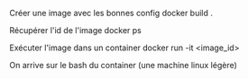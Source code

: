Créer une image avec les bonnes config
docker build .

Récupérer l'id de l'image
docker ps

Exécuter l'image dans un container 
docker run -it <image_id>

On arrive sur le bash du container (une machine linux légère)